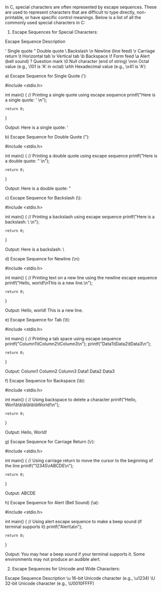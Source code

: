 In C, special characters are often represented by escape sequences. These are used to represent characters that are difficult to type directly, non-printable, or have specific control meanings. Below is a list of all the commonly used special characters in C:


1) Escape Sequences for Special Characters:

Escape Sequence	                    Description

\'	                                Single quote
\"	                                Double quote
\\	                                Backslash
\n	                                Newline (line feed)
\r                                 	Carriage return
\t	                                Horizontal tab
\v	                                Vertical tab
\b	                                Backspace
\f	                                Form feed
\a	                                Alert (bell sound)
\?	                                Question mark
\0	                                Null character (end of string)
\nnn	                            Octal value (e.g., \101 is 'A' in octal)
\xhh	                            Hexadecimal value (e.g., \x41 is 'A')

a) Escape Sequence for Single Quote (\'):

#include <stdio.h>

int main() 
{
    // Printing a single quote using escape sequence
    printf("Here is a single quote: \' \n");

    return 0;
}

Output:
Here is a single quote: '


b) Escape Sequence for Double Quote (\"):

#include <stdio.h>

int main() 
{
    // Printing a double quote using escape sequence
    printf("Here is a double quote: \" \n");

    return 0;
}

Output:
Here is a double quote: "


c) Escape Sequence for Backslash (\\):

#include <stdio.h>

int main() 
{
    // Printing a backslash using escape sequence
    printf("Here is a backslash: \\ \n");

    return 0;
}

Output:
Here is a backslash: \


d) Escape Sequence for Newline (\n):

#include <stdio.h>

int main() 
{
    // Printing text on a new line using the newline escape sequence
    printf("Hello, world!\nThis is a new line.\n");

    return 0;
}

Output:
Hello, world!
This is a new line.


e) Escape Sequence for Tab (\t):

#include <stdio.h>

int main() 
{
    // Printing a tab space using escape sequence
    printf("Column1\tColumn2\tColumn3\n");
    printf("Data1\tData2\tData3\n");

    return 0;
}

Output:
Column1 Column2 Column3
Data1   Data2   Data3


f) Escape Sequence for Backspace (\b):

#include <stdio.h>

int main() 
{
    // Using backspace to delete a character
    printf("Hello, Worl\b\b\b\b\b\bWorld!\n");

    return 0;
}

Output:
Hello, World!


g) Escape Sequence for Carriage Return (\r):

#include <stdio.h>

int main() 
{
    // Using carriage return to move the cursor to the beginning of the line
    printf("12345\rABCDE\n");

    return 0;
}

Output:
ABCDE


h) Escape Sequence for Alert (Bell Sound) (\a):

#include <stdio.h>

int main() 
{
    // Using alert escape sequence to make a beep sound (if terminal supports it)
    printf("Alert\a\n");

    return 0;
}

Output:
You may hear a beep sound if your terminal supports it. Some environments may not produce an audible alert.




2) Escape Sequences for Unicode and Wide Characters:

Escape Sequence	                       Description
\u	                        16-bit Unicode character (e.g., \u1234)
\U	                        32-bit Unicode character (e.g., \U0010FFFF)


